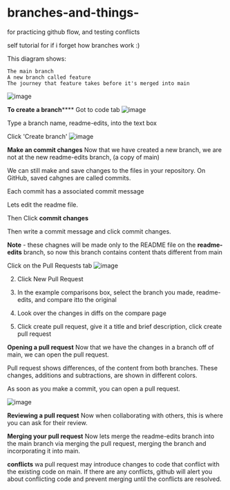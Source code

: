 # branches-and-things-
for practicing github flow, and testing conflicts


self tutorial for if i forget how branches work :) 

This diagram shows:

    The main branch
    A new branch called feature
    The journey that feature takes before it's merged into main

![image](https://github.com/JonathanCamberos/branches-and-things-/assets/73202309/22c319f2-463e-4724-931a-becdca6ba9ac)


**To create a branch******
Got to code tab
![image](https://github.com/JonathanCamberos/branches-and-things-/assets/73202309/9b166811-c4a0-4abc-8948-080e7e4bafa3)

Type a branch name, readme-edits, into the text box

Click 'Create branch'
![image](https://github.com/JonathanCamberos/branches-and-things-/assets/73202309/8533d38c-2a1f-496a-9d0a-407719f8c514)


**Make an commit changes**
Now that we have created a new branch, we are not at the new readme-edits branch, (a copy of main)

We can still make and save changes to the files in your repository. On GitHub, saved cahgnes are called commits. 

Each commit has a associated commit message

Lets edit the readme file.

Then Click **commit changes**

Then write a commit message and click commit changes.

**Note** - these chagnes will be made only to the README file on the **readme-edits** branch, so now this branch contains content thats different from main

Click on the Pull Requests tab
![image](https://github.com/JonathanCamberos/branches-and-things-/assets/73202309/42ee0a9f-445a-4f4f-9764-4aaf62dc2fc7)

2. Click New Pull Request

3. In the example comparisons box, select the branch you made, readme-edits, and compare itto the original

4. Look over the changes in diffs on the compare page

5. Click create pull request, give it a title and brief description, click create pull request

**Opening a pull request**
Now that we have the changes in a branch off of main, we can open the pull request.

Pull request shows differences, of the content from both branches.
These changes, additions and subtractions, are shown in different colors.

As soon as you make a commit, you can open a pull request.

![image](https://github.com/JonathanCamberos/branches-and-things-/assets/73202309/d5626f5a-b5aa-4c99-9e91-67e3df9f2ffb)

**Reviewing a pull request**
Now when collaborating with others, this is where you can ask for their review.

**Merging your pull request**
Now lets merge the readme-edits branch into the main branch via merging the pull request, merging the branch and incorporating it into main.

**conflicts**
wa pull request may introduce changes to code that conflict with the existing code on main. If there are any conflicts, github will alert you about conflicting code and prevent merging until the conflicts are resolved.

